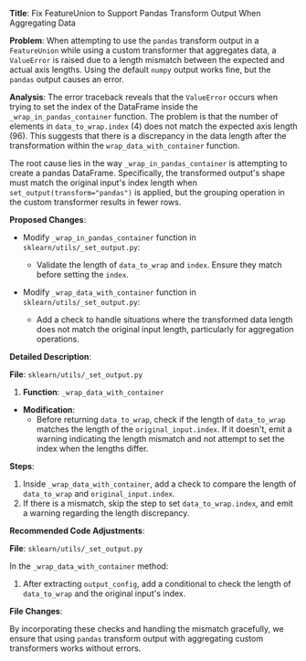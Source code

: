 **Title**: Fix FeatureUnion to Support Pandas Transform Output When Aggregating Data

**Problem**:
When attempting to use the `pandas` transform output in a `FeatureUnion` while using a custom transformer that aggregates data, a `ValueError` is raised due to a length mismatch between the expected and actual axis lengths. Using the default `numpy` output works fine, but the `pandas` output causes an error.

**Analysis**:
The error traceback reveals that the `ValueError` occurs when trying to set the index of the DataFrame inside the `_wrap_in_pandas_container` function. The problem is that the number of elements in `data_to_wrap.index` (4) does not match the expected axis length (96). This suggests that there is a discrepancy in the data length after the transformation within the `wrap_data_with_container` function.

The root cause lies in the way `_wrap_in_pandas_container` is attempting to create a pandas DataFrame. Specifically, the transformed output's shape must match the original input's index length when `set_output(transform="pandas")` is applied, but the grouping operation in the custom transformer results in fewer rows.

**Proposed Changes**:

* Modify `_wrap_in_pandas_container` function in `sklearn/utils/_set_output.py`:
  - Validate the length of `data_to_wrap` and `index`. Ensure they match before setting the `index`.

* Modify `_wrap_data_with_container` function in `sklearn/utils/_set_output.py`:
  - Add a check to handle situations where the transformed data length does not match the original input length, particularly for aggregation operations.

**Detailed Description**:

**File**: `sklearn/utils/_set_output.py`

1. **Function**: `_wrap_data_with_container`

- **Modification**:
  - Before returning `data_to_wrap`, check if the length of `data_to_wrap` matches the length of the `original_input.index`. If it doesn't, emit a warning indicating the length mismatch and not attempt to set the index when the lengths differ.

**Steps**:
1. Inside `_wrap_data_with_container`, add a check to compare the length of `data_to_wrap` and `original_input.index`.
2. If there is a mismatch, skip the step to set `data_to_wrap.index`, and emit a warning regarding the length discrepancy.

**Recommended Code Adjustments**:

**File**: `sklearn/utils/_set_output.py`

In the `_wrap_data_with_container` method:
1. After extracting `output_config`, add a conditional to check the length of `data_to_wrap` and the original input's index.

**File Changes**:



By incorporating these checks and handling the mismatch gracefully, we ensure that using `pandas` transform output with aggregating custom transformers works without errors.